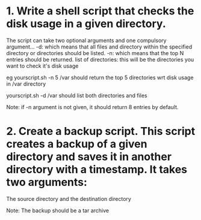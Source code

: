 # 1. Write a shell script that checks the disk usage in a given directory.

The script can take two optional arguments and one compulsory argument... -d: which means that all files and directory within the specified directory or directories should be listed. -n: which means that the top N entries should be returned. list of directories: this will be the directories you want to check it's disk usage

eg yourscript.sh -n 5 /var should return the top 5 directories wrt disk usage in /var directory

yourscript.sh -d /var should list both directories and files

Note: if -n argument is not given, it should return 8 entries by default.

# 2. Create a backup script. This script creates a backup of a given directory and saves it in another directory with a timestamp. It takes two arguments:
The source directory and the destination directory

Note: The backup should be a tar archive
